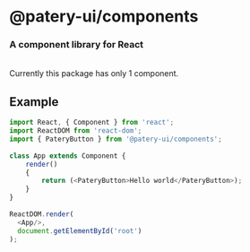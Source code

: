 # @patery-ui/components
### A component library for React
<br/>
Currently this package has only 1 component.

## Example
```javascript
import React, { Component } from 'react';
import ReactDOM from 'react-dom';
import { PateryButton } from '@patery-ui/components';
 
class App extends Component {
    render()
    {
        return (<PateryButton>Hello world</PateryButton>);
    }
}
 
ReactDOM.render(
  <App/>,
  document.getElementById('root')
);
```